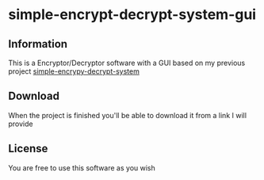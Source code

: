 # simple-encrypt-decrypt-system-gui
 
## Information
This is a Encryptor/Decryptor software with a GUI based on my previous project [simple-encrypy-decrypt-system](https://github.com/i-kratko/simple-encrypt-decrypt-system)

## Download
When the project is finished you'll be able to download it from a link I will provide

## License
You are free to use this software as you wish
